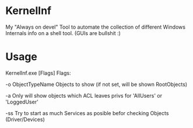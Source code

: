 # KernelInf
My "Always on devel" Tool to automate the collection of different Windows Internals info on a shell tool. (GUIs are bullshit :)

# Usage

KernelInf.exe [Flags]
Flags:

-o ObjectTypeName       Objects to show (if not set, will be shown RootObjects)

-a                      Only will show objects which ACL leaves privs for 'AllUsers' or 'LoggedUser'

-ss                     Try to start as much Services as posible befor checking Objects (Driver/Devices)
